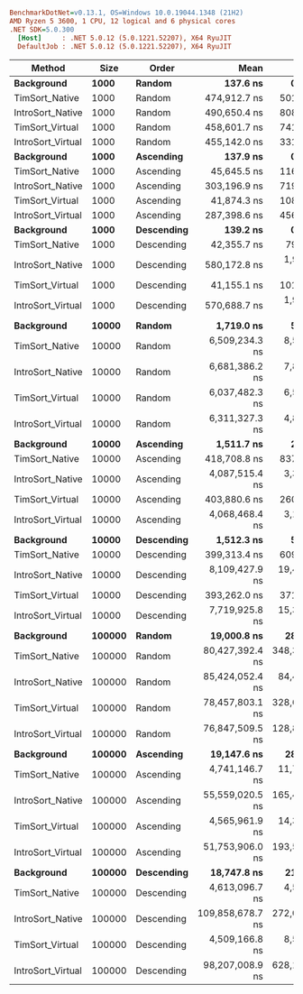 ``` ini

BenchmarkDotNet=v0.13.1, OS=Windows 10.0.19044.1348 (21H2)
AMD Ryzen 5 3600, 1 CPU, 12 logical and 6 physical cores
.NET SDK=5.0.300
  [Host]     : .NET 5.0.12 (5.0.1221.52207), X64 RyuJIT
  DefaultJob : .NET 5.0.12 (5.0.1221.52207), X64 RyuJIT


```
|            Method |   Size |      Order |             Mean |         Error |        StdDev |
|------------------ |------- |----------- |-----------------:|--------------:|--------------:|
|        **Background** |   **1000** |     **Random** |         **137.6 ns** |       **0.25 ns** |       **0.22 ns** |
|    TimSort_Native |   1000 |     Random |     474,912.7 ns |     501.06 ns |     444.18 ns |
|  IntroSort_Native |   1000 |     Random |     490,650.4 ns |     808.19 ns |     755.98 ns |
|   TimSort_Virtual |   1000 |     Random |     458,601.7 ns |     741.04 ns |     693.17 ns |
| IntroSort_Virtual |   1000 |     Random |     455,142.0 ns |     331.42 ns |     276.75 ns |
|        **Background** |   **1000** |  **Ascending** |         **137.9 ns** |       **0.37 ns** |       **0.33 ns** |
|    TimSort_Native |   1000 |  Ascending |      45,645.5 ns |     116.21 ns |     108.71 ns |
|  IntroSort_Native |   1000 |  Ascending |     303,196.9 ns |     719.03 ns |     672.58 ns |
|   TimSort_Virtual |   1000 |  Ascending |      41,874.3 ns |     108.18 ns |      95.90 ns |
| IntroSort_Virtual |   1000 |  Ascending |     287,398.6 ns |     456.25 ns |     404.46 ns |
|        **Background** |   **1000** | **Descending** |         **139.2 ns** |       **0.63 ns** |       **0.59 ns** |
|    TimSort_Native |   1000 | Descending |      42,355.7 ns |      79.41 ns |      70.40 ns |
|  IntroSort_Native |   1000 | Descending |     580,172.8 ns |   1,955.30 ns |   1,828.99 ns |
|   TimSort_Virtual |   1000 | Descending |      41,155.1 ns |     101.85 ns |      95.27 ns |
| IntroSort_Virtual |   1000 | Descending |     570,688.7 ns |   1,919.72 ns |   1,701.78 ns |
|        **Background** |  **10000** |     **Random** |       **1,719.0 ns** |       **5.86 ns** |       **5.20 ns** |
|    TimSort_Native |  10000 |     Random |   6,509,234.3 ns |   8,552.00 ns |   7,999.54 ns |
|  IntroSort_Native |  10000 |     Random |   6,681,386.2 ns |   7,878.03 ns |   7,369.11 ns |
|   TimSort_Virtual |  10000 |     Random |   6,037,482.3 ns |   6,597.28 ns |   6,171.10 ns |
| IntroSort_Virtual |  10000 |     Random |   6,311,327.3 ns |   4,835.89 ns |   4,038.19 ns |
|        **Background** |  **10000** |  **Ascending** |       **1,511.7 ns** |       **2.69 ns** |       **2.25 ns** |
|    TimSort_Native |  10000 |  Ascending |     418,708.8 ns |     837.25 ns |     742.20 ns |
|  IntroSort_Native |  10000 |  Ascending |   4,087,515.4 ns |   3,318.39 ns |   2,941.67 ns |
|   TimSort_Virtual |  10000 |  Ascending |     403,880.6 ns |     260.67 ns |     231.08 ns |
| IntroSort_Virtual |  10000 |  Ascending |   4,068,468.4 ns |   3,113.56 ns |   2,760.09 ns |
|        **Background** |  **10000** | **Descending** |       **1,512.3 ns** |       **5.13 ns** |       **4.55 ns** |
|    TimSort_Native |  10000 | Descending |     399,313.4 ns |     609.69 ns |     570.31 ns |
|  IntroSort_Native |  10000 | Descending |   8,109,427.9 ns |  19,422.49 ns |  18,167.81 ns |
|   TimSort_Virtual |  10000 | Descending |     393,262.0 ns |     371.21 ns |     309.98 ns |
| IntroSort_Virtual |  10000 | Descending |   7,719,925.8 ns |  15,367.85 ns |  13,623.20 ns |
|        **Background** | **100000** |     **Random** |      **19,000.8 ns** |      **28.13 ns** |      **26.31 ns** |
|    TimSort_Native | 100000 |     Random |  80,427,392.4 ns | 348,347.55 ns | 325,844.51 ns |
|  IntroSort_Native | 100000 |     Random |  85,424,052.4 ns |  84,437.84 ns |  74,851.95 ns |
|   TimSort_Virtual | 100000 |     Random |  78,457,803.1 ns | 328,659.81 ns | 291,348.36 ns |
| IntroSort_Virtual | 100000 |     Random |  76,847,509.5 ns | 128,849.81 ns | 120,526.19 ns |
|        **Background** | **100000** |  **Ascending** |      **19,147.6 ns** |      **28.19 ns** |      **24.99 ns** |
|    TimSort_Native | 100000 |  Ascending |   4,741,146.7 ns |  11,744.43 ns |  10,985.75 ns |
|  IntroSort_Native | 100000 |  Ascending |  55,559,020.5 ns | 165,454.13 ns | 138,161.69 ns |
|   TimSort_Virtual | 100000 |  Ascending |   4,565,961.9 ns |  14,391.73 ns |  13,462.03 ns |
| IntroSort_Virtual | 100000 |  Ascending |  51,753,906.0 ns | 193,553.48 ns | 181,050.05 ns |
|        **Background** | **100000** | **Descending** |      **18,747.8 ns** |      **21.55 ns** |      **17.99 ns** |
|    TimSort_Native | 100000 | Descending |   4,613,096.7 ns |   4,583.42 ns |   3,578.43 ns |
|  IntroSort_Native | 100000 | Descending | 109,858,678.7 ns | 272,075.90 ns | 254,499.97 ns |
|   TimSort_Virtual | 100000 | Descending |   4,509,166.8 ns |   8,531.95 ns |   7,980.79 ns |
| IntroSort_Virtual | 100000 | Descending |  98,207,008.9 ns | 628,168.90 ns | 587,589.58 ns |
